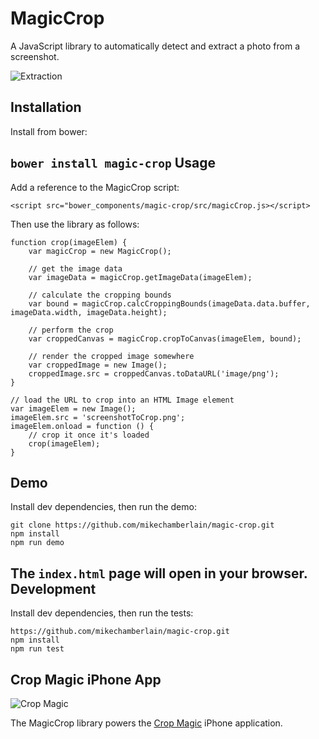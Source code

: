 MagicCrop
=========

A JavaScript library to automatically detect and extract a photo from a screenshot.

![Extraction](https://raw.githubusercontent.com/mikechamberlain/magic-crop/master/test/images/extracted.jpg)

Installation
------------
Install from bower:

`bower install magic-crop`
Usage
-----
Add a reference to the MagicCrop script:
 
`<script src="bower_components/magic-crop/src/magicCrop.js></script>`

Then use the library as follows:

    function crop(imageElem) {
        var magicCrop = new MagicCrop();
            
        // get the image data
        var imageData = magicCrop.getImageData(imageElem);
        
        // calculate the cropping bounds
        var bound = magicCrop.calcCroppingBounds(imageData.data.buffer, imageData.width, imageData.height);

        // perform the crop
        var croppedCanvas = magicCrop.cropToCanvas(imageElem, bound);

        // render the cropped image somewhere
        var croppedImage = new Image();
        croppedImage.src = croppedCanvas.toDataURL('image/png');
    }
        
    // load the URL to crop into an HTML Image element
    var imageElem = new Image();
    imageElem.src = 'screenshotToCrop.png';
    imageElem.onload = function () {
        // crop it once it's loaded
        crop(imageElem);
    }
Demo
----
Install dev dependencies, then run the demo:

    git clone https://github.com/mikechamberlain/magic-crop.git
    npm install
    npm run demo

The `index.html` page will open in your browser.
Development
-----------
Install dev dependencies, then run the tests:

    https://github.com/mikechamberlain/magic-crop.git
    npm install
    npm run test
Crop Magic iPhone App
---------------------
![Crop Magic](http://a5.mzstatic.com/us/r30/Purple49/v4/07/91/99/07919938-f8b7-a188-159d-b213ac6ad877/icon175x175.png)

The MagicCrop library powers the [Crop Magic](https://itunes.apple.com/us/app/crop-magic/id1061397658?mt=8) iPhone application. 
